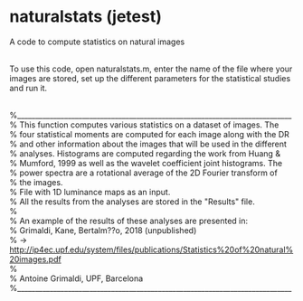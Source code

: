 # naturalstats (jetest)
A code to compute statistics on natural images <br/><br/>

To use this code, open naturalstats.m, enter the name of the file where your     
images are stored, set up the different parameters for the statistical studies  
and run it.<br/><br/>

%____________________________________________________________________________ <br/> 
% This function computes various statistics on a dataset of images. The   <br/>
% four statistical moments are computed for each image along with the DR  <br/> 
% and other information about the images that will be used in the different <br/>
% analyses. Histograms are computed regarding the work from Huang &  <br/> 
% Mumford, 1999 as well as the wavelet coefficient joint histograms. The  <br/> 
% power spectra are a rotational average of the 2D Fourier transform of   <br/> 
% the images.                                                             <br/> 
% File with 1D luminance maps as an input.                                <br/> 
% All the results from the analyses are stored in the "Results" file.     <br/> 
%                                                                         <br/> 
% An example of the results of these analyses are presented in:           <br/> 
% Grimaldi, Kane, Bertalm??o, 2018 (unpublished)                          <br/> 
% -> http://ip4ec.upf.edu/system/files/publications/Statistics%20of%20natural%20images.pdf <br/> 
%                                                                         <br/> 
% Antoine Grimaldi, UPF, Barcelona                                        <br/> 
%____________________________________________________________________________ <br/> 
<br/><br/> 
